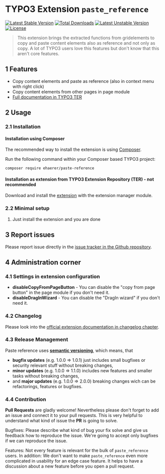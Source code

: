 # TYPO3 Extension `paste_reference`

[![Latest Stable Version](https://poser.pugx.org/ehaerer/paste-reference/v)](//packagist.org/packages/ehaerer/paste-reference)
[![Total Downloads](https://poser.pugx.org/ehaerer/paste-reference/downloads)](//packagist.org/packages/ehaerer/paste-reference) 
[![Latest Unstable Version](https://poser.pugx.org/ehaerer/paste-reference/v/unstable)](//packagist.org/packages/ehaerer/paste-reference) 
[![License](https://poser.pugx.org/ehaerer/paste-reference/license)](//packagist.org/packages/ehaerer/paste-reference)

> This extension brings the extracted functions from gridelements to copy and paste content elements also as reference and not only as copy. 
> A lot of TYPO3 users love this features but don't know that this aren't core features.

## 1 Features

* Copy content elements and paste as reference (also in context menu with right click)
* Copy content elements from other pages in page module
* [Full documentation in TYPO3 TER][1]

## 2 Usage

### 2.1 Installation

#### Installation using Composer

The recommended way to install the extension is using [Composer][2].

Run the following command within your Composer based TYPO3 project:

```
composer require ehaerer/paste-reference
```

#### Installation as extension from TYPO3 Extension Repository (TER) - not recommended

Download and install the [extension][3] with the extension manager module.

### 2.2 Minimal setup

1) Just install the extension and you are done

## 3 Report issues

Please report issue directly in the [issue tracker in the Github repository][6].

## 4 Administration corner

### 4.1 Settings in extension configuration

* **disableCopyFromPageButton** - You can disable the "copy from page button" in the page module if you don't need it.
* **disableDragInWizard** - You can disable the "DragIn wizard" if you don't need it.

### 4.2 Changelog

Please look into the [official extension documentation in changelog chapter][4].

### 4.3 Release Management

Paste reference uses [**semantic versioning**][5], which means, that
* **bugfix updates** (e.g. 1.0.0 => 1.0.1) just includes small bugfixes or security relevant stuff without breaking changes,
* **minor updates** (e.g. 1.0.0 => 1.1.0) includes new features and smaller tasks without breaking changes,
* and **major updates** (e.g. 1.0.0 => 2.0.0) breaking changes wich can be refactorings, features or bugfixes.

### 4.4 Contribution

**Pull Requests** are gladly welcome! Nevertheless please don't forget to add an issue and connect it to your pull requests. This
is very helpful to understand what kind of issue the **PR** is going to solve.

Bugfixes: Please describe what kind of bug your fix solve and give us feedback how to reproduce the issue. We're going
to accept only bugfixes if we can reproduce the issue.

Features: Not every feature is relevant for the bulk of `paste_reference` users. In addition: We don't want to make ``paste_reference``
even more complicated in usability for an edge case feature. It helps to have a discussion about a new feature before you open a pull request.


[1]: https://docs.typo3.org/typo3cms/extensions/paste_reference/
[2]: https://getcomposer.org/
[3]: https://extensions.typo3.org/extension/paste_reference
[4]: https://docs.typo3.org/p/ehaerer/paste_reference/master/en-us/Misc/Changelog/Index.html
[5]: https://semver.org/
[6]: https://github.com/Kephson/paste_reference/issues

